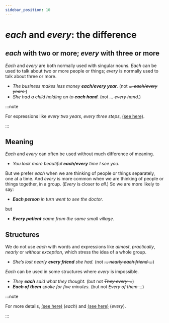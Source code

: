 ```yaml
---
sidebar_position: 10
---
```


# *each* and *every*: the difference

## *each* with two or more; *every* with three or more

*Each* and *every* are both normally used with singular nouns. *Each* can be used to talk about two or more people or things; *every* is normally used to talk about three or more.

- *The business makes less money **each/every year**.* (not *~~… each/every years.~~*)
- *She had a child holding on to **each hand**.* (not *~~… every hand.~~*)

:::note

For expressions like *every two years*, *every three steps*, [(see here)](./../nouns-and-noun-phrases-agreement/mixed-singular-and-plural-other-structures#every-frequency).

:::

## Meaning

*Each* and *every* can often be used without much difference of meaning.

- *You look more beautiful **each/every** time I see you.*

But we prefer *each* when we are thinking of people or things separately, one at a time. And *every* is more common when we are thinking of people or things together, in a group. (*Every* is closer to *all*.) So we are more likely to say:

- ***Each person** in turn went to see the doctor.*

but

- ***Every patient** came from the same small village.*

## Structures

We do not use *each* with words and expressions like *almost*, *practically*, *nearly* or *without exception*, which stress the idea of a whole group.

- *She’s lost nearly **every friend** she had.* (not *~~… nearly each friend …~~*)

*Each* can be used in some structures where *every* is impossible.

- *They **each** said what they thought.* (but not *~~They every …~~*)
- ***Each of them** spoke for five minutes.* (but not *~~Every of them …~~*)

:::note

For more details, [(see here)](./each) (*each*) and [(see here)](./every-one) (*every*).

:::
